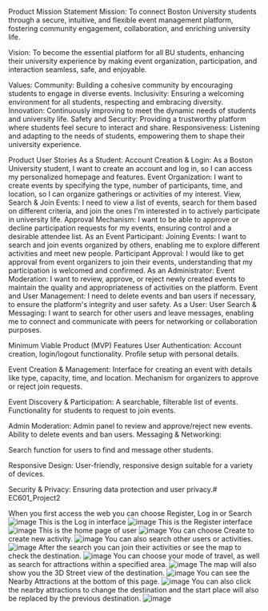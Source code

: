 Product Mission Statement
Mission: 
To connect Boston University students through a secure, intuitive, and flexible event management platform, fostering community engagement, collaboration, and enriching university life.

Vision: 
To become the essential platform for all BU students, enhancing their university experience by making event organization, participation, and interaction seamless, safe, and enjoyable.

Values:
Community: Building a cohesive community by encouraging students to engage in diverse events.
Inclusivity: Ensuring a welcoming environment for all students, respecting and embracing diversity.
Innovation: Continuously improving to meet the dynamic needs of students and university life.
Safety and Security: Providing a trustworthy platform where students feel secure to interact and share.
Responsiveness: Listening and adapting to the needs of students, empowering them to shape their university experience.

Product User Stories
As a Student:
Account Creation & Login: As a Boston University student, I want to create an account and log in, so I can access my personalized homepage and features.
Event Organization: I want to create events by specifying the type, number of participants, time, and location, so I can organize gatherings or activities of my interest.
View, Search & Join Events: I need to view a list of events, search for them based on different criteria, and join the ones I'm interested in to actively participate in university life.
Approval Mechanism: I want to be able to approve or decline participation requests for my events, ensuring control and a desirable attendee list.
As an Event Participant:
Joining Events: I want to search and join events organized by others, enabling me to explore different activities and meet new people.
Participant Approval: I would like to get approval from event organizers to join their events, understanding that my participation is welcomed and confirmed.
As an Administrator:
Event Moderation: I want to review, approve, or reject newly created events to maintain the quality and appropriateness of activities on the platform.
Event and User Management: I need to delete events and ban users if necessary, to ensure the platform's integrity and user safety.
As a User:
User Search & Messaging: I want to search for other users and leave messages, enabling me to connect and communicate with peers for networking or collaboration purposes.

Minimum Viable Product (MVP) Features
User Authentication:
Account creation, login/logout functionality.
Profile setup with personal details.

Event Creation & Management:
Interface for creating an event with details like type, capacity, time, and location.
Mechanism for organizers to approve or reject join requests.

Event Discovery & Participation:
A searchable, filterable list of events.
Functionality for students to request to join events.

Admin Moderation:
Admin panel to review and approve/reject new events.
Ability to delete events and ban users.
Messaging & Networking:

Search function for users to find and message other students.

Responsive Design:
User-friendly, responsive design suitable for a variety of devices.

Security & Privacy:
Ensuring data protection and user privacy.# EC601_Project2
 
When you first access the web you can choose Register, Log in or Search
 ![image](https://github.com/SORRYMAKER100/EC601_Project2/assets/91243357/0bd8d1ae-041e-4cbd-9240-2e25dced2134)
This is the Log in interface
 ![image](https://github.com/SORRYMAKER100/EC601_Project2/assets/91243357/11c0c8ff-c49d-4de5-8999-7a3e7eaa859e)
This is the Register interface
 ![image](https://github.com/SORRYMAKER100/EC601_Project2/assets/91243357/b5a85eb5-cf59-4911-bee8-844966d60d3a)
This is the home page of user
 ![image](https://github.com/SORRYMAKER100/EC601_Project2/assets/91243357/a8dfb5fb-de01-4ef6-b4c0-9fdf7f84146a)
You can choose Create to create new activity.
 ![image](https://github.com/SORRYMAKER100/EC601_Project2/assets/91243357/54286df3-c82b-4cdb-af47-f64c12c11e15)
You can also search other users or activities.
 ![image](https://github.com/SORRYMAKER100/EC601_Project2/assets/91243357/e3990ccc-579d-48dd-acba-1e8b56d82440)
After the search you can join their activities or see the map to check the destination.
 ![image](https://github.com/SORRYMAKER100/EC601_Project2/assets/91243357/23d91531-4e8c-4524-96d7-a6200464da99)
You can choose your mode of travel, as well as search for attractions within a specified area.
 ![image](https://github.com/SORRYMAKER100/EC601_Project2/assets/91243357/6b6b72a0-68a2-4971-bd5c-80b297f736d4)
The map will also show you the 3D Street view of the destination.
 ![image](https://github.com/SORRYMAKER100/EC601_Project2/assets/91243357/60df1667-a7f8-4531-8340-3e9d3f3d3673)
You can see the Nearby Attractions at the bottom of this page.
 ![image](https://github.com/SORRYMAKER100/EC601_Project2/assets/91243357/751c7437-1dd1-460d-bf60-bf72a5257fee)
You can also click the nearby attractions to change the destination and the start place will also be replaced by the previous destination.
![image](https://github.com/SORRYMAKER100/EC601_Project2/assets/91243357/e0a89e77-a5f1-4305-801d-9e4dd16d22a1)
